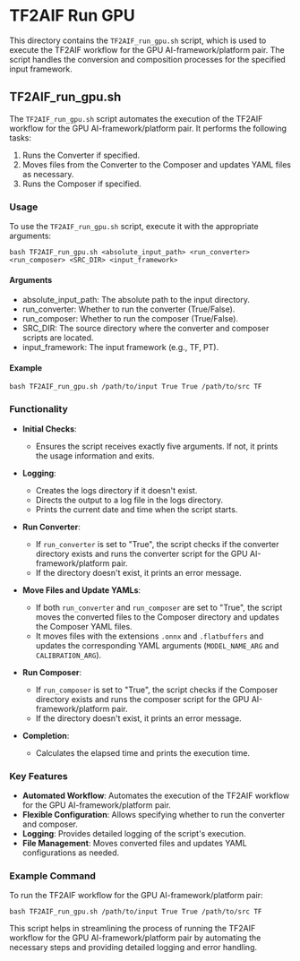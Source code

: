 # TF2AIF Run GPU

This directory contains the `TF2AIF_run_gpu.sh` script, which is used to execute the TF2AIF workflow for the GPU AI-framework/platform pair. The script handles the conversion and composition processes for the specified input framework.

## TF2AIF_run_gpu.sh

The `TF2AIF_run_gpu.sh` script automates the execution of the TF2AIF workflow for the GPU AI-framework/platform pair. It performs the following tasks:

1. Runs the Converter if specified.
2. Moves files from the Converter to the Composer and updates YAML files as necessary.
3. Runs the Composer if specified.

### Usage

To use the `TF2AIF_run_gpu.sh` script, execute it with the appropriate arguments:

```shell
bash TF2AIF_run_gpu.sh <absolute_input_path> <run_converter> <run_composer> <SRC_DIR> <input_framework>
```

#### Arguments

- absolute_input_path: The absolute path to the input directory.
- run_converter: Whether to run the converter (True/False).
- run_composer: Whether to run the composer (True/False).
- SRC_DIR: The source directory where the converter and composer scripts are located.
- input_framework: The input framework (e.g., TF, PT).

#### Example

```shell
bash TF2AIF_run_gpu.sh /path/to/input True True /path/to/src TF
```

### Functionality

- **Initial Checks**:
  - Ensures the script receives exactly five arguments. If not, it prints the usage information and exits.

- **Logging**:
  - Creates the logs directory if it doesn't exist.
  - Directs the output to a log file in the logs directory.
  - Prints the current date and time when the script starts.

- **Run Converter**:
  - If `run_converter` is set to "True", the script checks if the converter directory exists and runs the converter script for the GPU AI-framework/platform pair.
  - If the directory doesn't exist, it prints an error message.

- **Move Files and Update YAMLs**:
  - If both `run_converter` and `run_composer` are set to "True", the script moves the converted files to the Composer directory and updates the Composer YAML files.
  - It moves files with the extensions `.onnx` and `.flatbuffers` and updates the corresponding YAML arguments (`MODEL_NAME_ARG` and `CALIBRATION_ARG`).

- **Run Composer**:
  - If `run_composer` is set to "True", the script checks if the Composer directory exists and runs the composer script for the GPU AI-framework/platform pair.
  - If the directory doesn't exist, it prints an error message.

- **Completion**:
  - Calculates the elapsed time and prints the execution time.

### Key Features

- **Automated Workflow**: Automates the execution of the TF2AIF workflow for the GPU AI-framework/platform pair.
- **Flexible Configuration**: Allows specifying whether to run the converter and composer.
- **Logging**: Provides detailed logging of the script's execution.
- **File Management**: Moves converted files and updates YAML configurations as needed.

### Example Command

To run the TF2AIF workflow for the GPU AI-framework/platform pair:

```shell
bash TF2AIF_run_gpu.sh /path/to/input True True /path/to/src TF
```

This script helps in streamlining the process of running the TF2AIF workflow for the GPU AI-framework/platform pair by automating the necessary steps and providing detailed logging and error handling.
